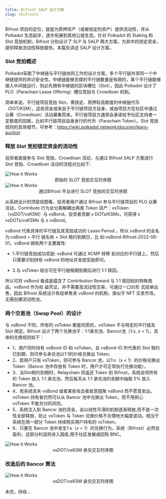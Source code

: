 ```yaml
---
title: Bifrost SALP 设计方案
slug: /bifrost2
---
```


Bifrost 项目的定位，就是为质押资产（或被锁定的资产）提供流动性，并从 Polkadot 生态起步，逐步拓展到其他公链生态。针对 Polkadot 的 Staking 和 Slot 竞拍机制，Bifrost 分别设计了 SLP 与 SALP 两大方案，为其中的锁定资金，提供释放流动性释放服务。本篇先讲述 SALP 设计方案。

### Slot 竞拍概述
Polkadot采取了中继链与平行链协同工作的设计方案。多个平行链共享同一个中继链提供的共识安全性。中继链能够支撑的平行链数量是有限的，某个平行链能够接入中间链运行，则必先拥有中继链的区块槽位（Slot），因此 Polkadot 设计了 PLO（Parachain Lease Offering）槽位竞拍与 Crowdloan 机制。

简单来说，平行链项目竞拍 Slot，需锁定、质押较高额度的中继链代币（DOT/KSM），这些资金或来自于平行链项目方自身，或由项目方在社区中通过众筹（Crowdloan）活动募集而来。平行链项目方通常会承诺给予社区支持者一定额度的回报，比如平行链项目自身发行的代币（Parachain Token）。Slot 竞拍规则的具体细节，可参考：https://wiki.polkadot.network/docs/en/learn-auction

### 释放 Slot 竞拍锁定资金的流动性

投资者直接参与 Slot 竞拍、Crowdloan 活动，与通过 Bifrost SALP 方案进行 Slot 竞拍、Crowdloan 活动的流程对比如下:

<img src="../picture/bifrost-salp-plo1.png" alt="How it Works" />

<center>原始的 SLOT 竞拍交互时序图</center>

<img src="../picture/bifrost-salp-plo2.png" alt="How it Works" />

<center>通过Bifrost 平台进行 SLOT 竞拍的交互时序图</center>

从系统设计的顶层视图看，投资者用户通过 Bifrost 参与平行链项目的 PLO 众筹活动，Contribute 行为会分离解耦出两类 Token 资产：vsToken（vsDOT/vsKSM）与 vsBond。投资者贡献 x DOTs/KSMs，可获得 x vsDOTs/vsKSMs 与 x vsBond。

vsBond 代表具体的平行链及其竞拍成功的 Lease Period 。所以 vsBond 的全名为:vsBond + 平行 链名称 + Slot 租约到期日，比 如:vsBond-Bifrost-2022-06-01。vsBond 拥有两个主要属性:

- 1.平行链竞拍成功奖励: vsBond 可通过 XCMP 转移 到对应的平行链上，然后只需要识别持有 vsBond 的地址并发放奖励即可。

- 2.与 vsToken 结合可在平行链租期到期后进行 1:1 赎回。

所以可将 vsBond 看成是蕴含了 Contribution Reward 与 1:1 赎回权的特殊商品。vsBond 作为权 益凭证，并不需要高流动性交易，可通过一口价形 式挂单出售，因此 Bifrost 系统设计有挂单售卖 vsBond 的机制，类似于 NFT 买卖市场，无需创建流动性池。

### 两个交易池（Swap Pool）的设计

与 vsBond 不同，所有的 vsToken 都是同质的，vsToken 不与特定的平行链及 Slot 绑定。Bifrost 设计了两个兑换池子：1:1承兑池、Bancor池（1:x, x < 1）。具体的兑换规则如下：
- 1、用户同时持有 vsBond-ID 和 vsToken，且 vsBond-ID 所代表的 Slot 租约已到期，则可参与承兑池以1:1的价格兑换出 Token;
- 2、若用户只有 vsToken，则可参与 Bancor 池，以1:x（x < 1）的价格兑换出 Token（Bancor 池中存放有 Token 时，用户才可正常执行兑换功能）。
- 3、当Slot租约到期时，Relaychain 将返还 Token 到 Bifrost，系统会将所有的 Token 放入 1:1 承兑池，然后每天从 1:1 承兑池的余额中抽取 5% 放入 Bancor 池。
- 4、若系统丢失 vsBond 或者某些攻击者故意囤聚 vsBond 而不愿意卖出，vsToken 持有者仍然可以从 Bancor 池中兑换出 Token，而不用担心 vsToken 不能兑付的风险。
- 5、系统注入到 Bancor 池的资金，会以线性平滑的机制逐渐释放,而不是一次性全部释放，防止 vsToken 与 Token 兑换价格不合理地大幅度波动。相当于系统在用一部分 Token 持续购买用户持有的 vsToken。
- 6、只要在 Bancor 池中发生1:x（x < 1）的兑换行为，系统（Bifrost）必然会盈利，这部分利润将进入国库,用于社区发展或回购 BNC。


<img src="../picture/bifrost-salp-bancor1.png" alt="How it Works" />

<center>vsDOT/vsKSM 承兑交互时序图</center>

### 改造后的 Bancor 算法

<img src="../picture/bifrost-salp-bancor2.png" alt="How it Works" />

<center>vsDOT/vsKSM 承兑交互时序图</center>

未完，待续...
